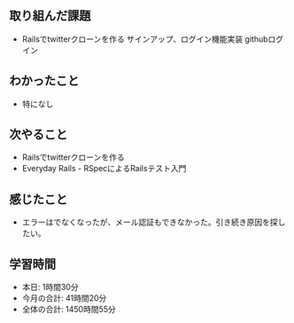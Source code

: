 
## 取り組んだ課題
- Railsでtwitterクローンを作る サインアップ、ログイン機能実装 githubログイン
## わかったこと
- 特になし
## 次やること
- Railsでtwitterクローンを作る
- Everyday Rails - RSpecによるRailsテスト入門
## 感じたこと
- エラーはでなくなったが、メール認証もできなかった。引き続き原因を探したい。
## 学習時間
- 本日: 1時間30分
- 今月の合計: 41時間20分
- 全体の合計: 1450時間55分
